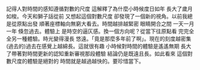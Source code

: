 記得人對時間的感知遵循對數的尺度 這解釋了為什麼小時候度日如年 長大了歲月如梭。今天和獅子話從前 又想起這個對數尺度 卻發現了一個新的視角。以前我總是從原點出發 順著座標軸向無窮大看去。時間越排越緊密 眼睛開合之間 一天一月一年 倏忽過去。體驗上 是時空的逼仄感。換一個方向呢？從當下往原點看 完完全全另一種體驗。時光變得漫長 悠遠。「竟是那麼多年前了啊」。現在的刻度越密集 (過去的)過去在感覺上越綿長。這就很有趣 小時候對時間的體驗是遙遙無期 長大了帶著對時間更新的認知重新審視那段體驗 結論仍是既遠且長。如此看來 這個對數尺度的體驗是絕對的 時間就是越過越快的。要珍惜當下。
